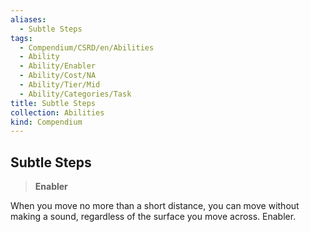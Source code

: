 ```yaml
---
aliases:
  - Subtle Steps
tags:
  - Compendium/CSRD/en/Abilities
  - Ability
  - Ability/Enabler
  - Ability/Cost/NA
  - Ability/Tier/Mid
  - Ability/Categories/Task
title: Subtle Steps
collection: Abilities
kind: Compendium
---
```

## Subtle Steps  
>**Enabler**
  
When you move no more than a short distance, you can move without making a sound, regardless of the surface you move across. Enabler.